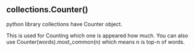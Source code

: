 ## collections.Counter()

python library collections have Counter object.

This is used for Counting which one is appeared how much. You can also use Counter(words).most_common(n) which means n is top-n of words.
